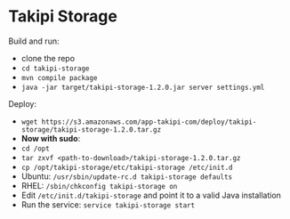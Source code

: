 Takipi Storage
==============

Build and run:
- clone the repo
- `cd takipi-storage`
- `mvn compile package`
- `java -jar target/takipi-storage-1.2.0.jar server settings.yml`

Deploy:
- `wget https://s3.amazonaws.com/app-takipi-com/deploy/takipi-storage/takipi-storage-1.2.0.tar.gz`
- **Now with sudo**:
- `cd /opt`
- `tar zxvf <path-to-download>/takipi-storage-1.2.0.tar.gz` 
- `cp /opt/takipi-storage/etc/takipi-storage /etc/init.d`
- Ubuntu: `/usr/sbin/update-rc.d takipi-storage defaults`
- RHEL: `/sbin/chkconfig takipi-storage on`
- Edit `/etc/init.d/takipi-storage` and point it to a valid Java installation
- Run the service: `service takipi-storage start`

